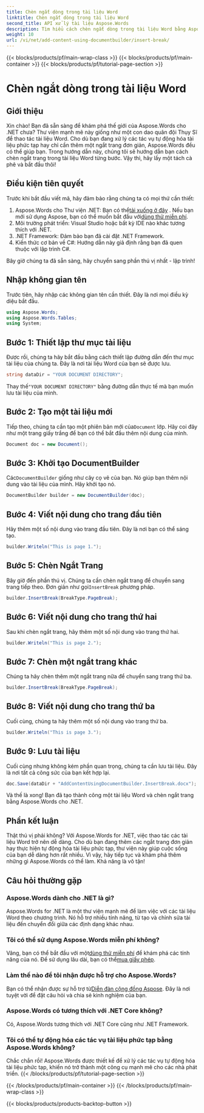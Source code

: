 ```yaml
---
title: Chèn ngắt dòng trong tài liệu Word
linktitle: Chèn ngắt dòng trong tài liệu Word
second_title: API xử lý tài liệu Aspose.Words
description: Tìm hiểu cách chèn ngắt dòng trong tài liệu Word bằng Aspose.Words cho .NET với hướng dẫn chi tiết này. Hoàn hảo cho các nhà phát triển muốn thành thạo thao tác tài liệu.
weight: 10
url: /vi/net/add-content-using-documentbuilder/insert-break/
---
```


{{< blocks/products/pf/main-wrap-class >}}
{{< blocks/products/pf/main-container >}}
{{< blocks/products/pf/tutorial-page-section >}}

# Chèn ngắt dòng trong tài liệu Word

## Giới thiệu

Xin chào! Bạn đã sẵn sàng để khám phá thế giới của Aspose.Words cho .NET chưa? Thư viện mạnh mẽ này giống như một con dao quân đội Thụy Sĩ để thao tác tài liệu Word. Cho dù bạn đang xử lý các tác vụ tự động hóa tài liệu phức tạp hay chỉ cần thêm một ngắt trang đơn giản, Aspose.Words đều có thể giúp bạn. Trong hướng dẫn này, chúng tôi sẽ hướng dẫn bạn cách chèn ngắt trang trong tài liệu Word từng bước. Vậy thì, hãy lấy một tách cà phê và bắt đầu thôi!

## Điều kiện tiên quyết

Trước khi bắt đầu viết mã, hãy đảm bảo rằng chúng ta có mọi thứ cần thiết:

1.  Aspose.Words cho Thư viện .NET: Bạn có thể[tải xuống ở đây](https://releases.aspose.com/words/net/) . Nếu bạn mới sử dụng Aspose, bạn có thể muốn bắt đầu với[dùng thử miễn phí](https://releases.aspose.com/).
2. Môi trường phát triển: Visual Studio hoặc bất kỳ IDE nào khác tương thích với .NET.
3. .NET Framework: Đảm bảo bạn đã cài đặt .NET Framework.
4. Kiến thức cơ bản về C#: Hướng dẫn này giả định rằng bạn đã quen thuộc với lập trình C#.

Bây giờ chúng ta đã sẵn sàng, hãy chuyển sang phần thú vị nhất - lập trình!

## Nhập không gian tên

Trước tiên, hãy nhập các không gian tên cần thiết. Đây là nơi mọi điều kỳ diệu bắt đầu.

```csharp
using Aspose.Words;
using Aspose.Words.Tables;
using System;
```

## Bước 1: Thiết lập thư mục tài liệu

Được rồi, chúng ta hãy bắt đầu bằng cách thiết lập đường dẫn đến thư mục tài liệu của chúng ta. Đây là nơi tài liệu Word của bạn sẽ được lưu.

```csharp
string dataDir = "YOUR DOCUMENT DIRECTORY";
```

 Thay thế`"YOUR DOCUMENT DIRECTORY"` bằng đường dẫn thực tế mà bạn muốn lưu tài liệu của mình.

## Bước 2: Tạo một tài liệu mới

 Tiếp theo, chúng ta cần tạo một phiên bản mới của`Document` lớp. Hãy coi đây như một trang giấy trắng để bạn có thể bắt đầu thêm nội dung của mình.

```csharp
Document doc = new Document();
```

## Bước 3: Khởi tạo DocumentBuilder

 Các`DocumentBuilder` giống như cây cọ vẽ của bạn. Nó giúp bạn thêm nội dung vào tài liệu của mình. Hãy khởi tạo nó.

```csharp
DocumentBuilder builder = new DocumentBuilder(doc);
```

## Bước 4: Viết nội dung cho trang đầu tiên

Hãy thêm một số nội dung vào trang đầu tiên. Đây là nơi bạn có thể sáng tạo.

```csharp
builder.Writeln("This is page 1.");
```

## Bước 5: Chèn Ngắt Trang

 Bây giờ đến phần thú vị. Chúng ta cần chèn ngắt trang để chuyển sang trang tiếp theo. Đơn giản như gọi`InsertBreak` phương pháp.

```csharp
builder.InsertBreak(BreakType.PageBreak);
```

## Bước 6: Viết nội dung cho trang thứ hai

Sau khi chèn ngắt trang, hãy thêm một số nội dung vào trang thứ hai.

```csharp
builder.Writeln("This is page 2.");
```

## Bước 7: Chèn một ngắt trang khác

Chúng ta hãy chèn thêm một ngắt trang nữa để chuyển sang trang thứ ba.

```csharp
builder.InsertBreak(BreakType.PageBreak);
```

## Bước 8: Viết nội dung cho trang thứ ba

Cuối cùng, chúng ta hãy thêm một số nội dung vào trang thứ ba.

```csharp
builder.Writeln("This is page 3.");
```

## Bước 9: Lưu tài liệu

Cuối cùng nhưng không kém phần quan trọng, chúng ta cần lưu tài liệu. Đây là nơi tất cả công sức của bạn kết hợp lại.

```csharp
doc.Save(dataDir + "AddContentUsingDocumentBuilder.InsertBreak.docx");
```

Và thế là xong! Bạn đã tạo thành công một tài liệu Word và chèn ngắt trang bằng Aspose.Words cho .NET.

## Phần kết luận

Thật thú vị phải không? Với Aspose.Words for .NET, việc thao tác các tài liệu Word trở nên dễ dàng. Cho dù bạn đang thêm các ngắt trang đơn giản hay thực hiện tự động hóa tài liệu phức tạp, thư viện này giúp cuộc sống của bạn dễ dàng hơn rất nhiều. Vì vậy, hãy tiếp tục và khám phá thêm những gì Aspose.Words có thể làm. Khả năng là vô tận!

## Câu hỏi thường gặp

### Aspose.Words dành cho .NET là gì?
Aspose.Words for .NET là một thư viện mạnh mẽ để làm việc với các tài liệu Word theo chương trình. Nó hỗ trợ nhiều tính năng, từ tạo và chỉnh sửa tài liệu đến chuyển đổi giữa các định dạng khác nhau.

### Tôi có thể sử dụng Aspose.Words miễn phí không?
Vâng, bạn có thể bắt đầu với một[dùng thử miễn phí](https://releases.aspose.com/) để khám phá các tính năng của nó. Để sử dụng lâu dài, bạn có thể[mua giấy phép](https://purchase.aspose.com/buy).

### Làm thế nào để tôi nhận được hỗ trợ cho Aspose.Words?
 Bạn có thể nhận được sự hỗ trợ từ[Diễn đàn cộng đồng Aspose](https://forum.aspose.com/c/words/8). Đây là nơi tuyệt vời để đặt câu hỏi và chia sẻ kinh nghiệm của bạn.

### Aspose.Words có tương thích với .NET Core không?
Có, Aspose.Words tương thích với .NET Core cũng như .NET Framework.

### Tôi có thể tự động hóa các tác vụ tài liệu phức tạp bằng Aspose.Words không?
Chắc chắn rồi! Aspose.Words được thiết kế để xử lý các tác vụ tự động hóa tài liệu phức tạp, khiến nó trở thành một công cụ mạnh mẽ cho các nhà phát triển.
{{< /blocks/products/pf/tutorial-page-section >}}

{{< /blocks/products/pf/main-container >}}
{{< /blocks/products/pf/main-wrap-class >}}

{{< blocks/products/products-backtop-button >}}
